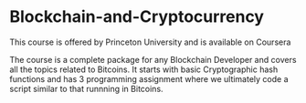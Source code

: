 # Blockchain-and-Cryptocurrency
This course is offered by Princeton University and is available on Coursera 

The course is a complete package for any Blockchain Developer and covers all the topics related to Bitcoins.
It starts with basic Cryptographic hash functions and has 3 programming assignment where we ultimately code a script similar to that runnning in Bitcoins.
